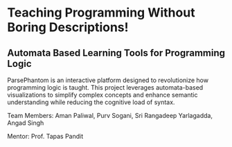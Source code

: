 # Teaching Programming Without Boring Descriptions!

## Automata Based Learning Tools for Programming Logic

ParsePhantom is an interactive platform designed to revolutionize how programming logic is taught. This project leverages automata-based visualizations to simplify complex concepts and enhance semantic understanding while reducing the cognitive load of syntax.

Team Members: Aman Paliwal, Purv Sogani, Sri Rangadeep Yarlagadda, Angad Singh

Mentor: Prof. Tapas Pandit
